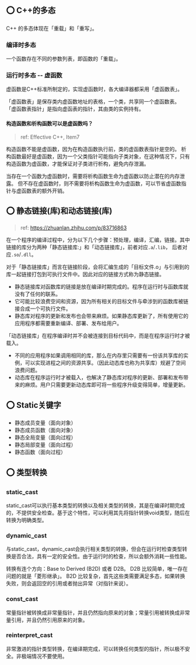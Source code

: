 ## ⭕ C++的多态
C++ 的多态体现在「重载」和「重写」。

### 编译时多态
一个函数存在不同的参数列表，即函数的「重载」。

### 运行时多态 -- 虚函数
虚函数是C++标准所制定的，实现虚函数时，各大编译器都采用「虚函数表」。

「虚函数表」是保存类内虚函数地址的表格，一个类，共享同一个虚函数表。
「虚函数表指针」是指向虚函表的指针，其由类的实例持有。

#### 构造函数和析构函数可以是虚函数吗？

> ref: Effective C++, Item7 

构造函数不能是虚函数，因为在构造函数执行前，类的虚函数表指针是空的。
析构函数最好是虚函数，因为一个父类指针可能指向子类对象，在这种情况下，只有构造函数为虚函数，才能保证对子类进行析构，避免内存泄漏。

当存在一个函数为虚函数时，需要将析构函数生命为虚函数以防止潜在的内存泄露。
但不存在虚函数时，则不需要将析构函数生命为虚函数，可以节省虚函数指针与虚函数表的额外开销。


## ⭕ 静态链接(库)和动态链接(库)

> ref: https://zhuanlan.zhihu.com/p/83716863

在一个程序的编译过程中，分为以下几个步骤：预处理，编译，汇编，链接。其中链接的库分为两种「静态链接库:」和「动态链接库」，前者对应`.a`/`.lib`， 后者对应`.so`/`.dll`。

对于「静态链接库」而言在链接阶段，会将汇编生成的「目标文件.o」与引用到的库一起链接打包到可执行文件中。因此对应的链接方式称为静态链接。
- 静态链接库对函数库的链接是放在编译时期完成的。程序在运行时与函数库就没有了任何的联系。
- 它可能比较浪费空间和资源，因为所有相关的目标文件与牵涉到的函数库被链接合成一个可执行文件。
- 静态库对程序的更新和发布也会带来麻烦。如果静态库更新了，所有使用它的应用程序都需要重新编译、部署、发布给用户。

「动态链接库」在程序编译时并不会被连接到目标代码中，而是在程序运行时才被载入。
- 不同的应用程序如果调用相同的库，那么在内存里只需要有一份该共享库的实例，可以实现进程之间的资源共享。（因此动态库也称为共享库）规避了空间浪费问题。
- 动态库在程序运行时才被载入，也解决了静态库对程序的更新、部署和发布带来的麻烦。用户只需要更新动态库即可将一些程序升级变得简单，增量更新。

## ⭕ Static关键字

- 静态成员变量（面向对象）
- 静态成员函数（面向对象）
- 静态全局变量（面向过程）
- 静态局部变量（面向过程）
- 静态函数（面向过程）

## ⭕ 类型转换

### static_cast

static_cast可以执行基本类型的转换以及相关类型的转换，其是在编译时期完成的，不提供安全检查。基于这个特性，可以利用其先将指针转换void类型，随后在转换为明确类型。


### dynamic_cast

与static_cast，dynamic_cast会执行相关类型的转换，但会在运行时检查类型转换是否合法，具有一定的安全性。由于运行时的检查，所以会额外消耗一些性能。

转换有连个方向：Base to Derived (B2D) 或者 D2B。
D2B 比较简单，唯一存在问题的就是「菱形继承」。
B2D 比较复杂，首先这些类需要满足多态，如果转换失败，则会返回空的引用或者抛出异常（对指针来说）。

### const_cast

常量指针被转换成非常量指针，并且仍然指向原来的对象；常量引用被转换成非常量引用，并且仍然引用原来的对象。

### reinterpret_cast
非常激进的指针类型转换，在编译期完成，可以转换任何类型的指针，所以极不安全。非极端情况不要使用。


